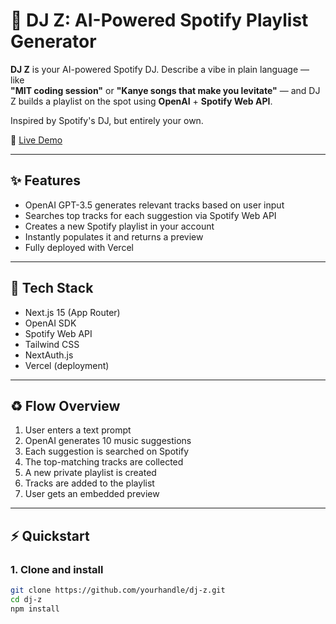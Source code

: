 # 🎵 DJ Z: AI-Powered Spotify Playlist Generator

**DJ Z** is your AI-powered Spotify DJ. Describe a vibe in plain language — like  
**"MIT coding session"** or **"Kanye songs that make you levitate"** — and DJ Z builds a playlist on the spot using **OpenAI** + **Spotify Web API**.

Inspired by Spotify's DJ, but entirely your own.

🔗 [Live Demo](https://prompt-playlist-ebbd.vercel.app)

---

## ✨ Features

- OpenAI GPT-3.5 generates relevant tracks based on user input  
- Searches top tracks for each suggestion via Spotify Web API  
- Creates a new Spotify playlist in your account  
- Instantly populates it and returns a preview  
- Fully deployed with Vercel  

---

## 📁 Tech Stack

- Next.js 15 (App Router)  
- OpenAI SDK  
- Spotify Web API  
- Tailwind CSS  
- NextAuth.js  
- Vercel (deployment)  

---

## ♻️ Flow Overview

1. User enters a text prompt  
2. OpenAI generates 10 music suggestions  
3. Each suggestion is searched on Spotify  
4. The top-matching tracks are collected  
5. A new private playlist is created  
6. Tracks are added to the playlist  
7. User gets an embedded preview  

---

## ⚡️ Quickstart

### 1. Clone and install

```bash
git clone https://github.com/yourhandle/dj-z.git
cd dj-z
npm install
